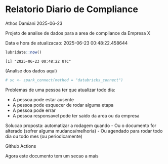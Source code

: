 # Relatorio Diario de Compliance
Athos Damiani
2025-06-23

Projeto de analise de dados para a area de compliance da Empresa X

Data e hora de atualizacao: 2025-06-23 00:48:22.458644

``` r
lubridate::now()
```

    [1] "2025-06-23 00:48:22 UTC"

(Analise dos dados aqui)

``` r
# sc <- spark_connect(method = "databricks_connect")
```

Problemas de uma pessoa ter que atualizar todo dia:

-   A pessoa pode estar ausente
-   A pessoa pode esquecer de rodar alguma etapa
-   A pessoa pode errar
-   A pessoa responsavel pode ter saido da area ou da empresa

Solucao proposta: automatizar a rodagem quando - Ou o documento for
alterado (sofrer alguma mudanca/melhoria) - Ou agendado para rodar todo
dia ou todo mes (ou periodicamente)

Github Actions

Agora este documento tem um secao a mais

